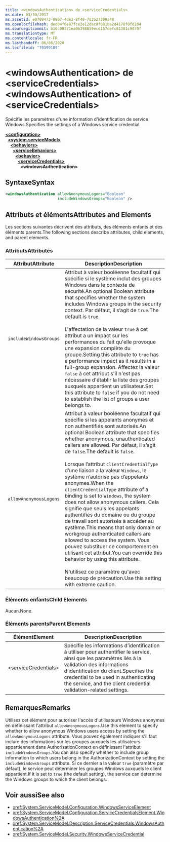 ```yaml
---
title: <windowsAuthentication> de <serviceCredentials>
ms.date: 03/30/2017
ms.assetid: e0709473-0997-4de3-8f49-783527309a48
ms.openlocfilehash: ded04f6e87fce2e12dac8f681ba2d4178f8fd204
ms.sourcegitcommit: b16c00371ea06398859ecd157defc81301c9070f
ms.translationtype: MT
ms.contentlocale: fr-FR
ms.lasthandoff: 06/06/2020
ms.locfileid: "70399109"
---
```

# <a name="windowsauthentication-of-servicecredentials"></a><span data-ttu-id="68920-102">\<windowsAuthentication> de \<serviceCredentials></span><span class="sxs-lookup"><span data-stu-id="68920-102">\<windowsAuthentication> of \<serviceCredentials></span></span>
<span data-ttu-id="68920-103">Spécifie les paramètres d'une information d'identification de service Windows.</span><span class="sxs-lookup"><span data-stu-id="68920-103">Specifies the settings of a Windows service credential.</span></span>  
  
[**\<configuration>**](../configuration-element.md)\
&nbsp;&nbsp;[**\<system.serviceModel>**](system-servicemodel.md)\
&nbsp;&nbsp;&nbsp;&nbsp;[**\<behaviors>**](behaviors.md)\
&nbsp;&nbsp;&nbsp;&nbsp;&nbsp;&nbsp;[**\<serviceBehaviors>**](servicebehaviors.md)\
&nbsp;&nbsp;&nbsp;&nbsp;&nbsp;&nbsp;&nbsp;&nbsp;[**\<behavior>**](behavior-of-servicebehaviors.md)\
&nbsp;&nbsp;&nbsp;&nbsp;&nbsp;&nbsp;&nbsp;&nbsp;&nbsp;&nbsp;[**\<serviceCredentials>**](servicecredentials.md)\
&nbsp;&nbsp;&nbsp;&nbsp;&nbsp;&nbsp;&nbsp;&nbsp;&nbsp;&nbsp;&nbsp;&nbsp;**\<windowsAuthentication>**  
  
## <a name="syntax"></a><span data-ttu-id="68920-104">Syntaxe</span><span class="sxs-lookup"><span data-stu-id="68920-104">Syntax</span></span>  
  
```xml  
<windowsAuthentication allowAnonymousLogons="Boolean"
                       includeWindowsGroups="Boolean" />
```  
  
## <a name="attributes-and-elements"></a><span data-ttu-id="68920-105">Attributs et éléments</span><span class="sxs-lookup"><span data-stu-id="68920-105">Attributes and Elements</span></span>  
 <span data-ttu-id="68920-106">Les sections suivantes décrivent des attributs, des éléments enfants et des éléments parents.</span><span class="sxs-lookup"><span data-stu-id="68920-106">The following sections describe attributes, child elements, and parent elements.</span></span>  
  
### <a name="attributes"></a><span data-ttu-id="68920-107">Attributs</span><span class="sxs-lookup"><span data-stu-id="68920-107">Attributes</span></span>  
  
|<span data-ttu-id="68920-108">Attribut</span><span class="sxs-lookup"><span data-stu-id="68920-108">Attribute</span></span>|<span data-ttu-id="68920-109">Description</span><span class="sxs-lookup"><span data-stu-id="68920-109">Description</span></span>|  
|---------------|-----------------|  
|`includeWindowsGroups`|<span data-ttu-id="68920-110">Attribut à valeur booléenne facultatif qui spécifie si le système inclut des groupes Windows dans le contexte de sécurité.</span><span class="sxs-lookup"><span data-stu-id="68920-110">An optional Boolean attribute that specifies whether the system includes Windows groups in the security context.</span></span> <span data-ttu-id="68920-111">Par défaut, il s’agit de `true`.</span><span class="sxs-lookup"><span data-stu-id="68920-111">The default is `true`.</span></span><br /><br /> <span data-ttu-id="68920-112">L'affectation de la valeur `true` à cet attribut a un impact sur les performances du fait qu'elle provoque une expansion complète du groupe.</span><span class="sxs-lookup"><span data-stu-id="68920-112">Setting this attribute to `true` has a performance impact as it results in a full-group expansion.</span></span> <span data-ttu-id="68920-113">Affectez la valeur `false` à cet attribut s'il n'est pas nécessaire d'établir la liste des groupes auxquels appartient un utilisateur.</span><span class="sxs-lookup"><span data-stu-id="68920-113">Set this attribute to `false` if you do not need to establish the list of groups a user belongs to.</span></span>|  
|`allowAnonymousLogons`|<span data-ttu-id="68920-114">Attribut à valeur booléenne facultatif qui spécifie si les appelants anonymes et non authentifiés sont autorisés.</span><span class="sxs-lookup"><span data-stu-id="68920-114">An optional Boolean attribute that specifies whether anonymous, unauthenticated callers are allowed.</span></span> <span data-ttu-id="68920-115">Par défaut, il s’agit de `false`.</span><span class="sxs-lookup"><span data-stu-id="68920-115">The default is `false`.</span></span><br /><br /> <span data-ttu-id="68920-116">Lorsque l’attribut `clientCredentialType` d’une liaison a la valeur `Windows`, le système n’autorise pas d’appelants anonymes.</span><span class="sxs-lookup"><span data-stu-id="68920-116">When the `clientCredentialType` attribute of a binding is set to `Windows`, the system does not allow anonymous callers.</span></span> <span data-ttu-id="68920-117">Cela signifie que seuls les appelants authentifiés du domaine ou du groupe de travail sont autorisés à accéder au système.</span><span class="sxs-lookup"><span data-stu-id="68920-117">This means that only domain or workgroup authenticated callers are allowed to access the system.</span></span> <span data-ttu-id="68920-118">Vous pouvez substituer ce comportement en utilisant cet attribut.</span><span class="sxs-lookup"><span data-stu-id="68920-118">You can override this behavior by using this attribute.</span></span><br /><br /> <span data-ttu-id="68920-119">N'utilisez ce paramètre qu'avec beaucoup de précaution.</span><span class="sxs-lookup"><span data-stu-id="68920-119">Use this setting with extreme caution.</span></span>|  
  
### <a name="child-elements"></a><span data-ttu-id="68920-120">Éléments enfants</span><span class="sxs-lookup"><span data-stu-id="68920-120">Child Elements</span></span>  
 <span data-ttu-id="68920-121">Aucun.</span><span class="sxs-lookup"><span data-stu-id="68920-121">None.</span></span>  
  
### <a name="parent-elements"></a><span data-ttu-id="68920-122">Éléments parents</span><span class="sxs-lookup"><span data-stu-id="68920-122">Parent Elements</span></span>  
  
|<span data-ttu-id="68920-123">Élément</span><span class="sxs-lookup"><span data-stu-id="68920-123">Element</span></span>|<span data-ttu-id="68920-124">Description</span><span class="sxs-lookup"><span data-stu-id="68920-124">Description</span></span>|  
|-------------|-----------------|  
|[\<serviceCredentials>](servicecredentials.md)|<span data-ttu-id="68920-125">Spécifie les informations d’identification à utiliser pour authentifier le service, ainsi que les paramètres liés à la validation des informations d’identification du client.</span><span class="sxs-lookup"><span data-stu-id="68920-125">Specifies the credential to be used in authenticating the service, and the client credential validation-related settings.</span></span>|  
  
## <a name="remarks"></a><span data-ttu-id="68920-126">Remarques</span><span class="sxs-lookup"><span data-stu-id="68920-126">Remarks</span></span>  
 <span data-ttu-id="68920-127">Utilisez cet élément pour autoriser l'accès d'utilisateurs Windows anonymes en définissant l'attribut `allowAnonymousLogons`.</span><span class="sxs-lookup"><span data-stu-id="68920-127">Use this element to specify whether to allow anonymous Windows users access by setting the `allowAnonymousLogons` attribute.</span></span> <span data-ttu-id="68920-128">Vous pouvez également indiquer s'il faut inclure des informations sur les groupes auxquels les utilisateurs appartiennent dans AuthorizationContext en définissant l'attribut `includeWindowsGroups`.</span><span class="sxs-lookup"><span data-stu-id="68920-128">You can also specify whether to include group information to which users belong in the AuthorizationContext by setting the `includeWindowsGroups` attribute.</span></span> <span data-ttu-id="68920-129">Si ce dernier a la valeur `true` (paramètre par défaut), le service peut déterminer les groupes Windows auxquels le client appartient.</span><span class="sxs-lookup"><span data-stu-id="68920-129">If it is set to `true` (the default setting), the service can determine the Windows groups to which the client belongs.</span></span>  
  
## <a name="see-also"></a><span data-ttu-id="68920-130">Voir aussi</span><span class="sxs-lookup"><span data-stu-id="68920-130">See also</span></span>

- <xref:System.ServiceModel.Configuration.WindowsServiceElement>
- <xref:System.ServiceModel.Configuration.ServiceCredentialsElement.WindowsAuthentication%2A>
- <xref:System.ServiceModel.Description.ServiceCredentials.WindowsAuthentication%2A>
- <xref:System.ServiceModel.Security.WindowsServiceCredential>
